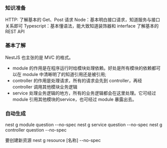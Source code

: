 ### 知识准备

HTTP: 了解基本的 Get、Post 请求
Node：基本明白接口请求，知道服务与接口关系即可
Typescript：基本懂语法，能大致知道装饰器和 interface
了解基本的 REST API

### 基本了解

NestJS 也主张的是 MVC 的格式。

- module 的作用是在程序运行时给模块处理依赖。好处是所有模块的依赖都可以在 module 中清晰明了的知道引用还是被引用;
- controller 的作用是处理请求，所有的请求会先到 controller，再经 controller 调用其他模块业务逻辑
- service 处理业务逻辑的地方，所有的业务逻辑都会在这里处理。它可经过 module 引用其他模块的service，也可经过 module 暴露出去。


### 自动生成

nest g module question --no-spec
nest g service question --no-spec
nest g controller question --no-spec

要创建新资源
nest g resource [名称] --no-spec
